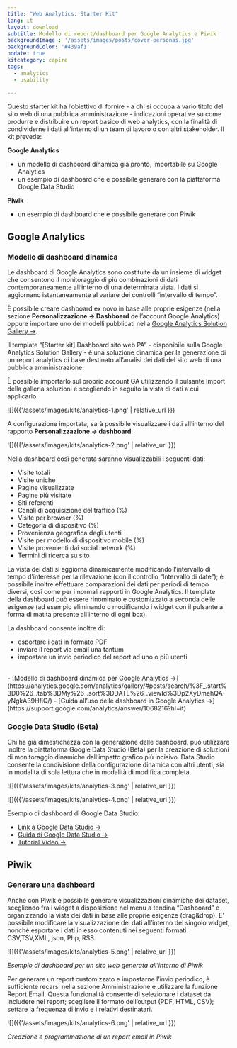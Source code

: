 ```yaml
---
title: "Web Analytics: Starter Kit"
lang: it
layout: download
subtitle: Modello di report/dashboard per Google Analytics e Piwik
backgroundImage : '/assets/images/posts/cover-personas.jpg'
backgroundColor: '#439af1'
nodate: true
kitcategory: capire
tags: 
  - analytics
  - usability
  
---
```


Questo starter kit ha l’obiettivo di fornire - a chi si occupa a vario titolo del sito web di una pubblica amministrazione - indicazioni operative su come produrre e distribuire un report basico di web analytics, con la finalità di condividerne i dati all’interno di un team di lavoro o con altri stakeholder. Il kit prevede:

**Google Analytics**
  - un modello di dashboard dinamica già pronto, importabile su Google Analytics
  - un esempio di dashboard che è possibile generare con la piattaforma Google Data Studio

**Piwik**
  - un esempio di dashboard che è possibile generare con Piwik

## Google Analytics

### Modello di dashboard dinamica

Le dashboard di Google Analytics sono costituite da un insieme di widget che consentono il monitoraggio di più combinazioni di dati contemporaneamente all’interno di una determinata vista. I dati si aggiornano istantaneamente al variare dei controlli “intervallo di tempo”.

È possibile creare dashboard ex novo in base alle proprie esigenze (nella sezione **Personalizzazione → Dashboard** dell’account Google Analytics) oppure importare uno dei modelli pubblicati nella [Google Analytics Solution Gallery →](https://www.google.com/url?q=https://analytics.google.com/analytics/gallery/&sa=D&ust=1496159920213000&usg=AFQjCNEscjhlyktuYvElpcs5ASMTT2CqYA).

Il template “[Starter kit] Dashboard sito web PA” - disponibile sulla Google Analytics Solution Gallery  - è una soluzione dinamica per la generazione di un report analytics di base destinato all’analisi dei dati del sito web di una pubblica amministrazione.

È possibile importarlo sul proprio account GA utilizzando il pulsante Import della galleria soluzioni e scegliendo in seguito la vista di dati a cui applicarlo.

![]({{'/assets/images/kits/analytics-1.png' | relative_url }})

A configurazione importata, sarà possibile visualizzare i dati all’interno del rapporto **Personalizzazione → dashboard**.

![]({{'/assets/images/kits/analytics-2.png' | relative_url }})

Nella dashboard così generata saranno visualizzabili i seguenti dati:

- Visite totali
- Visite uniche
- Pagine visualizzate
- Pagine più visitate
- Siti referenti
- Canali di acquisizione del traffico (%)
- Visite per browser (%)
- Categoria di dispositivo (%)
- Provenienza geografica degli utenti
- Visite per modello di dispositivo mobile (%)
- Visite provenienti dai social network (%)
- Termini di ricerca su sito

La vista dei dati si aggiorna dinamicamente modificando l’intervallo di tempo d’interesse per la rilevazione (con il controllo “Intervallo di date”); è possibile inoltre effettuare comparazioni dei dati per periodi di tempo diversi, così come per i normali rapporti in Google Analytics.
Il template della dashboard può essere rinominato e customizzato a seconda delle esigenze (ad esempio eliminando o modificando i widget con il pulsante a forma di matita presente all’interno di ogni box).

La dashboard consente inoltre di:
- esportare i dati in formato PDF
- inviare il report via email una tantum
- impostare un invio periodico del report ad uno o più utenti  
<br>
- [Modello di dashboard dinamica per Google Analytics →](https://analytics.google.com/analytics/gallery/#posts/search/%3F_.start%3D0%26_.tab%3DMy%26_.sort%3DDATE%26_.viewId%3Dp2XyDmehQA-yNgkA39HfiQ/)
- [Guida all’uso delle dashboard in Google Analytics →](https://support.google.com/analytics/answer/1068216?hl=it)

### Google Data Studio (Beta)

Chi ha già dimestichezza con la generazione delle dashboard, può utilizzare inoltre la piattaforma Google Data Studio (Beta) per la creazione di soluzioni di monitoraggio dinamiche dall’impatto grafico più incisivo.
Data Studio consente la condivisione della configurazione dinamica con altri utenti, sia in modalità di sola lettura che in modalità di modifica completa.

![]({{'/assets/images/kits/analytics-3.png' | relative_url }})

![]({{'/assets/images/kits/analytics-4.png' | relative_url }})

Esempio di dashboard di Google Data Studio:

- [Link a Google Data Studio →](https://datastudio.google.com)
- [Guida di Google Data Studio →](https://support.google.com/datastudio/topic/6267740?hl=it&ref_topic=6267739)
- [Tutorial Video →](https://support.google.com/datastudio/answer/6390659?utm_source=in-product&utm_medium=feature-panel&utm_campaign=videos)

## Piwik

### Generare una dashboard

Anche con Piwik è possibile generare visualizzazioni dinamiche dei dataset, scegliendo fra i widget a disposizione nel menu a tendina “Dashboard” e organizzando la vista dei dati in base alle proprie esigenze (drag&drop).
E’ possibile modificare la visualizzazione dei dati all’interno del singolo widget, nonché esportare i dati in esso contenuti nei seguenti formati: CSV,TSV,XML, json, Php, RSS.

![]({{'/assets/images/kits/analytics-5.png' | relative_url }})

*Esempio di dashboard per un sito web generata all’interno di Piwik*

Per generare un report customizzato e impostarne l’invio periodico, è sufficiente recarsi nella sezione Amministrazione e utilizzare la funzione Report Email. Questa funzionalità consente di selezionare i dataset da includere nel report; scegliere il formato dell’output (PDF, HTML, CSV); settare la frequenza di invio e i relativi destinatari.

![]({{'/assets/images/kits/analytics-6.png' | relative_url }})

*Creazione e programmazione di un report email in Piwik*
